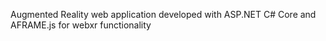Augmented Reality web application developed with ASP.NET C# Core and AFRAME.js for webxr functionality
